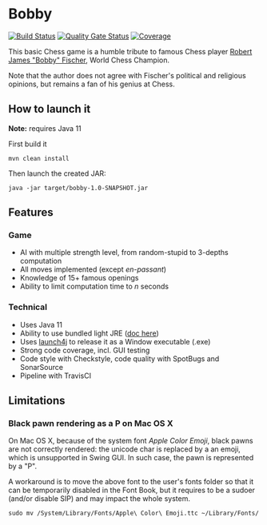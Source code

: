 # Bobby

[![Build Status](https://travis-ci.org/teemoo7/bobby.svg?branch=master)](https://travis-ci.org/teemoo7/bobby) [![Quality Gate Status](https://sonarcloud.io/api/project_badges/measure?project=ch.teemoo%3Abobby&metric=alert_status)](https://sonarcloud.io/dashboard?id=ch.teemoo%3Abobby) [![Coverage](https://sonarcloud.io/api/project_badges/measure?project=ch.teemoo%3Abobby&metric=coverage)](https://sonarcloud.io/dashboard?id=ch.teemoo%3Abobby)

This basic Chess game is a humble tribute to famous Chess player [Robert James "Bobby" Fischer](https://en.wikipedia.org/wiki/Bobby_Fischer), World Chess Champion.

Note that the author does not agree with Fischer's political and religious opinions, but remains a fan of his genius at Chess.

## How to launch it

**Note:** requires Java 11

First build it

```
mvn clean install
```

Then launch the created JAR:

```
java -jar target/bobby-1.0-SNAPSHOT.jar 
```

## Features

### Game

* AI with multiple strength level, from random-stupid to 3-depths computation
* All moves implemented (except _en-passant_)
* Knowledge of 15+ famous openings
* Ability to limit computation time to _n_ seconds

### Technical

* Uses Java 11
* Ability to use bundled light JRE ([doc here](RELEASE.md))
* Uses [launch4j](launch4j.xml) to release it as a Window executable (.exe)
* Strong code coverage, incl. GUI testing
* Code style with Checkstyle, code quality with SpotBugs and SonarSource
* Pipeline with TravisCI

## Limitations

### Black pawn rendering as a P on Mac OS X  

On Mac OS X, because of the system font _Apple Color Emoji_, black pawns are not correctly rendered: the unicode char is replaced by a an emoji, which is unsupported in Swing GUI. In such case, the pawn is represented by a "P".

A workaround is to move the above font to the user's fonts folder so that it can be temporarily disabled in the Font Book, but it requires to be a sudoer (and/or disable SIP) and may impact the whole system.

```shell script
sudo mv /System/Library/Fonts/Apple\ Color\ Emoji.ttc ~/Library/Fonts/
```